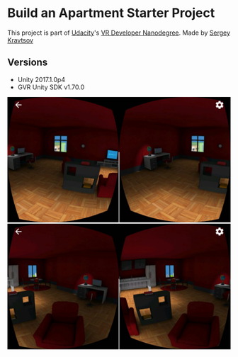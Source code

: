 # Build an Apartment Starter Project

This project is part of [Udacity](https://www.udacity.com "Udacity - Be in demand")'s [VR Developer Nanodegree](https://www.udacity.com/course/vr-developer-nanodegree--nd017).
Made by [Sergey Kravtsov](http://sokravtsov.tilda.ws)

## Versions
- Unity 2017.1.0p4
- GVR Unity SDK v1.70.0

![](https://raw.githubusercontent.com/sokravtsov/vr-apartment/master/screenshots/screenshot1.jpg)
![](https://raw.githubusercontent.com/sokravtsov/vr-apartment/master/screenshots/screenshot2.jpg)
